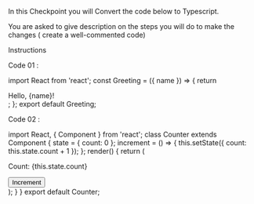 In this Checkpoint you will Convert the code below to Typescript.

You are asked to give description on the steps you will do to make the changes ( create a well-commented code)


Instructions

Code 01 : 

import React from 'react'; 
const Greeting = ({ name }) => { 
return <div>Hello, {name}!</div>;
 };
 export default Greeting;

 
Code 02 :

import React, { Component } from 'react'; 
class Counter extends Component { 
state = {
 count: 0
 }; increment = () => {
 this.setState({ count: this.state.count + 1 }); 
}; 
render() { 
return 
( <div> 
<p>Count: {this.state.count}</p> 
<button onClick={this.increment}>Increment</button> 
</div> );
 }
 } 
export default Counter;
